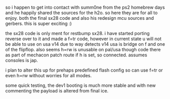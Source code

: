 so i happen to get into contact with summ0ne from the ps2 homebrew days and he happily shared the sources for the h2o.
so here they are for all to enjoy. both the final sx28 code and also his redesign mcu sources and gerbers. 
this is super exciting :)

the sx28 code is only ment for restbump sx28. i have started porting reverse over to it and made a f=tr code, however in current state u will not be able to use on usa v14 due to way detects v14 usa is bridge on f and one of the flipflop. also seems h=rw is unusable on pal/usa though code there as part of mechacon patch route if h is set, so connected. assumes consoles is jap.

i plan to alter this up for prehaps predefined flash config so can use f=tr or even h=rw without worries for all modes.

some quick testing, the dev1 booting is much more stable and with new commenting the payload is altered from final ice.
